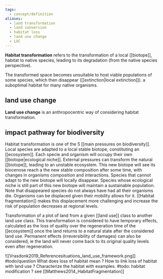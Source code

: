 ```yaml
---
tags:
  - concept/definition
aliases:
  - land transformation
  - land conversion
  - habitat loss
  - land use change
  - LUC
---
```

**Habitat transformation** refers to the transformation of a local [[biotope]], habitat to native species, leading to its degradation (from the native species perspective). 

The transformed space becomes unsuitable to host viable populations of some species, which then disappear ([[extinction|local extinction]]). a suboptimal habitat for many native organisms.
## land use change
**Land use change** is an anthropocentric way of considering habitat transformation.
## impact pathway for biodiversity
Habitat transformation is one of the 5 [[main pressures on biodiversity]].
Local species are adapted to a local stable biotope, constituting an [[ecosystem]]. Each specie and organism will occupy their own [[biotope|ecological niche]]. External pressures can transform the natural [[biotope]], leading to an unstable ecosystem. This new biotope will see its biocenose reach a the new stable composition after some time, with changes in organisms composition and interactions. Species that cannot adapt to the new biotope will locally disappear. Species whose ecological niche is still part of this new biotope will maintain a sustainable population. 
Note that disappeared species do not always have had all their organisms die. Organisms can be displaced given their mobility allows for it. [[Habitat fragmentation]] makes this displacement more challenging and increase the risk of population decreases at regional levels.

Transformation of a plot of land from a given [[land use]] class to another land use class. This transformation is considered to have temporary effects, calculated as the loss of quality over the regeneration time of the [[ecosystem]] once the land returns to a natural state after the considered land use. Permanent effects (irreversibility of damages) can also be considered, ie the land will never come back to its original quality levels even after regeneration.

![[Vrasdonk2019_Referencesituations_land_use_framework.png]]
#todo/question What does loss of habitat mean ? How to link loss of habitat with land use ? Characterize the habitat with examples.
#todo: habitat modification ? see [[Matthews2014_HabitatFragmentation]]